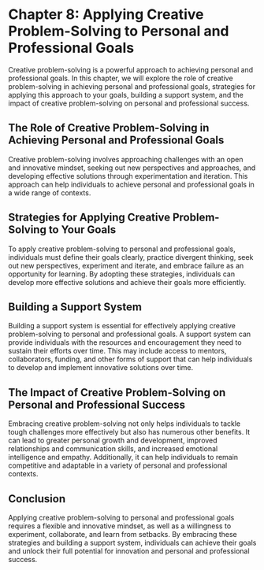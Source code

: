 Chapter 8: Applying Creative Problem-Solving to Personal and Professional Goals
===============================================================================

Creative problem-solving is a powerful approach to achieving personal and professional goals. In this chapter, we will explore the role of creative problem-solving in achieving personal and professional goals, strategies for applying this approach to your goals, building a support system, and the impact of creative problem-solving on personal and professional success.

The Role of Creative Problem-Solving in Achieving Personal and Professional Goals
---------------------------------------------------------------------------------

Creative problem-solving involves approaching challenges with an open and innovative mindset, seeking out new perspectives and approaches, and developing effective solutions through experimentation and iteration. This approach can help individuals to achieve personal and professional goals in a wide range of contexts.

Strategies for Applying Creative Problem-Solving to Your Goals
--------------------------------------------------------------

To apply creative problem-solving to personal and professional goals, individuals must define their goals clearly, practice divergent thinking, seek out new perspectives, experiment and iterate, and embrace failure as an opportunity for learning. By adopting these strategies, individuals can develop more effective solutions and achieve their goals more efficiently.

Building a Support System
-------------------------

Building a support system is essential for effectively applying creative problem-solving to personal and professional goals. A support system can provide individuals with the resources and encouragement they need to sustain their efforts over time. This may include access to mentors, collaborators, funding, and other forms of support that can help individuals to develop and implement innovative solutions over time.

The Impact of Creative Problem-Solving on Personal and Professional Success
---------------------------------------------------------------------------

Embracing creative problem-solving not only helps individuals to tackle tough challenges more effectively but also has numerous other benefits. It can lead to greater personal growth and development, improved relationships and communication skills, and increased emotional intelligence and empathy. Additionally, it can help individuals to remain competitive and adaptable in a variety of personal and professional contexts.

Conclusion
----------

Applying creative problem-solving to personal and professional goals requires a flexible and innovative mindset, as well as a willingness to experiment, collaborate, and learn from setbacks. By embracing these strategies and building a support system, individuals can achieve their goals and unlock their full potential for innovation and personal and professional success.
